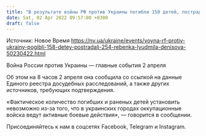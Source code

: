 ```yaml
---
title: "В результате войны РФ против Украины погибли 158 детей, пострадали 254 ребенка — омбудсмен"
date: Sat, 02 Apr 2022 09:57:00 +0300
draft: false
---
```

Источник: Новое Время https://nv.ua/ukraine/events/voyna-rf-protiv-ukrainy-pogibli-158-detey-postradali-254-rebenka-lyudmila-denisova-50230422.html




Война России против Украины — главные события 2 апреля

 Об этом на 8 часов 2 апреля она сообщила со ссылкой на данные Единого реестра досудебных расследований, а также других источников, требующих подтверждения.

 «Фактическое количество погибших и раненых детей установить невозможно из-за того, что в украинских городах оккупационные войска ведут активные боевые действия», — говорится в сообщении.

Присоединяйтесь к нам в соцсетях Facebook, Telegram и Instagram.
